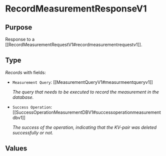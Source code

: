# RecordMeasurementResponseV1

## Purpose

<!-- ANCHOR: purpose -->
Response to a [[RecordMeasurementRequestV1#recordmeasurementrequestv1]].
<!-- ANCHOR_END: purpose -->

## Type

<!-- ANCHOR: type -->
<div class="type">

*Records* with fields:
- `Measurement Query`: [[MeasurementQueryV1#measurmeentqueryv1]]

  *The query that needs to be executed to record the measurement in the database.*

- `Success Operation`: [[SuccessOperationMeasurementDBV1#successoperationmeasurementdbv1]]

  *The success of the operation, indicating that the KV-pair was deleted successfully or not.*



</div>
<!-- ANCHOR_END: type -->

## Values


